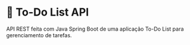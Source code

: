 # 📝 To-Do List API

API REST feita com Java Spring Boot de uma aplicação To-Do List para gerenciamento de tarefas.